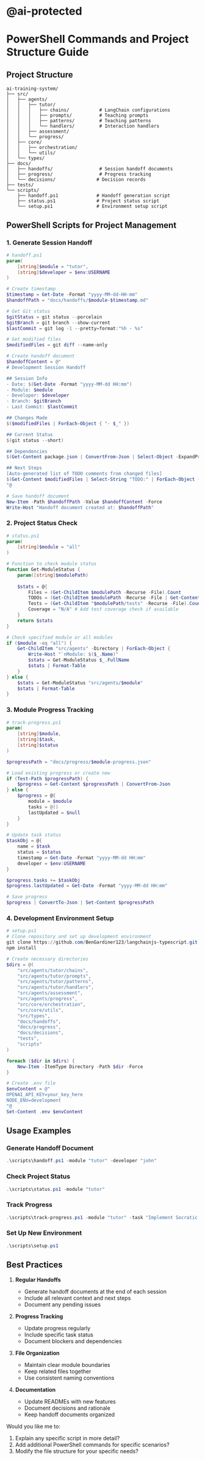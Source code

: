 # @ai-protected

# PowerShell Commands and Project Structure Guide

## Project Structure
```
ai-training-system/
├── src/
│   ├── agents/
│   │   ├── tutor/
│   │   │   ├── chains/           # LangChain configurations
│   │   │   ├── prompts/          # Teaching prompts
│   │   │   ├── patterns/         # Teaching patterns
│   │   │   └── handlers/         # Interaction handlers
│   │   ├── assessment/
│   │   └── progress/
│   ├── core/
│   │   ├── orchestration/
│   │   └── utils/
│   └── types/
├── docs/
│   ├── handoffs/                 # Session handoff documents
│   ├── progress/                 # Progress tracking
│   └── decisions/               # Decision records
├── tests/
└── scripts/
    ├── handoff.ps1              # Handoff generation script
    ├── status.ps1               # Project status script
    └── setup.ps1                # Environment setup script
```

## PowerShell Scripts for Project Management

### 1. Generate Session Handoff
```powershell
# handoff.ps1
param(
    [string]$module = "tutor",
    [string]$developer = $env:USERNAME
)

# Create timestamp
$timestamp = Get-Date -Format "yyyy-MM-dd-HH-mm"
$handoffPath = "docs/handoffs/$module-$timestamp.md"

# Get Git status
$gitStatus = git status --porcelain
$gitBranch = git branch --show-current
$lastCommit = git log -1 --pretty=format:"%h - %s"

# Get modified files
$modifiedFiles = git diff --name-only

# Create handoff document
$handoffContent = @"
# Development Session Handoff

## Session Info
- Date: $(Get-Date -Format "yyyy-MM-dd HH:mm")
- Module: $module
- Developer: $developer
- Branch: $gitBranch
- Last Commit: $lastCommit

## Changes Made
$($modifiedFiles | ForEach-Object { "- $_" })

## Current Status
$(git status --short)

## Dependencies
$(Get-Content package.json | ConvertFrom-Json | Select-Object -ExpandProperty dependencies | ConvertTo-Json)

## Next Steps
[Auto-generated list of TODO comments from changed files]
$(Get-Content $modifiedFiles | Select-String "TODO:" | ForEach-Object { "- $_" })
"@

# Save handoff document
New-Item -Path $handoffPath -Value $handoffContent -Force
Write-Host "Handoff document created at: $handoffPath"
```

### 2. Project Status Check
```powershell
# status.ps1
param(
    [string]$module = "all"
)

# Function to check module status
function Get-ModuleStatus {
    param([string]$modulePath)
    
    $stats = @{
        Files = (Get-ChildItem $modulePath -Recurse -File).Count
        TODOs = (Get-ChildItem $modulePath -Recurse -File | Get-Content | Select-String "TODO:").Count
        Tests = (Get-ChildItem "$modulePath/tests" -Recurse -File).Count
        Coverage = "N/A" # Add test coverage check if available
    }
    return $stats
}

# Check specified module or all modules
if ($module -eq "all") {
    Get-ChildItem "src/agents" -Directory | ForEach-Object {
        Write-Host "`nModule: $($_.Name)"
        $stats = Get-ModuleStatus $_.FullName
        $stats | Format-Table
    }
} else {
    $stats = Get-ModuleStatus "src/agents/$module"
    $stats | Format-Table
}
```

### 3. Module Progress Tracking
```powershell
# track-progress.ps1
param(
    [string]$module,
    [string]$task,
    [string]$status
)

$progressPath = "docs/progress/$module-progress.json"

# Load existing progress or create new
if (Test-Path $progressPath) {
    $progress = Get-Content $progressPath | ConvertFrom-Json
} else {
    $progress = @{
        module = $module
        tasks = @()
        lastUpdated = $null
    }
}

# Update task status
$taskObj = @{
    name = $task
    status = $status
    timestamp = Get-Date -Format "yyyy-MM-dd HH:mm"
    developer = $env:USERNAME
}

$progress.tasks += $taskObj
$progress.lastUpdated = Get-Date -Format "yyyy-MM-dd HH:mm"

# Save progress
$progress | ConvertTo-Json | Set-Content $progressPath
```

### 4. Development Environment Setup
```powershell
# setup.ps1
# Clone repository and set up development environment
git clone https://github.com/BenGardiner123/langchainjs-typescript.git .
npm install

# Create necessary directories
$dirs = @(
    "src/agents/tutor/chains",
    "src/agents/tutor/prompts",
    "src/agents/tutor/patterns",
    "src/agents/tutor/handlers",
    "src/agents/assessment",
    "src/agents/progress",
    "src/core/orchestration",
    "src/core/utils",
    "src/types",
    "docs/handoffs",
    "docs/progress",
    "docs/decisions",
    "tests",
    "scripts"
)

foreach ($dir in $dirs) {
    New-Item -ItemType Directory -Path $dir -Force
}

# Create .env file
$envContent = @"
OPENAI_API_KEY=your_key_here
NODE_ENV=development
"@
Set-Content .env $envContent
```

## Usage Examples

### Generate Handoff Document
```powershell
.\scripts\handoff.ps1 -module "tutor" -developer "john"
```

### Check Project Status
```powershell
.\scripts\status.ps1 -module "tutor"
```

### Track Progress
```powershell
.\scripts\track-progress.ps1 -module "tutor" -task "Implement Socratic questioning" -status "in-progress"
```

### Set Up New Environment
```powershell
.\scripts\setup.ps1
```

## Best Practices

1. **Regular Handoffs**
   - Generate handoff documents at the end of each session
   - Include all relevant context and next steps
   - Document any pending issues

2. **Progress Tracking**
   - Update progress regularly
   - Include specific task status
   - Document blockers and dependencies

3. **File Organization**
   - Maintain clear module boundaries
   - Keep related files together
   - Use consistent naming conventions

4. **Documentation**
   - Update READMEs with new features
   - Document decisions and rationale
   - Keep handoff documents organized

Would you like me to:
1. Explain any specific script in more detail?
2. Add additional PowerShell commands for specific scenarios?
3. Modify the file structure for your specific needs?
